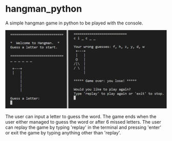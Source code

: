 # hangman_python

A simple hangman game in python to be played with the console.

![Preview of app](/hangman_preview.png)

The user can input a letter to guess the word. The game ends when the user either managed to guess the word or after 6 missed letters.
The user can replay the game by typing 'replay' in the terminal and pressing 'enter' or exit the game by typing anything other than 'replay'.
